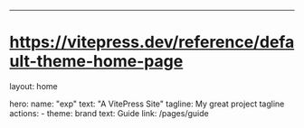 ---
# https://vitepress.dev/reference/default-theme-home-page
layout: home

hero:
  name: "exp"
  text: "A VitePress Site"
  tagline: My great project tagline
  actions:
    - theme: brand
      text: Guide
      link: /pages/guide
